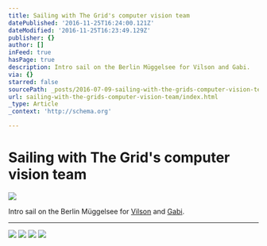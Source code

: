 ```yaml
---
title: Sailing with The Grid's computer vision team
datePublished: '2016-11-25T16:24:00.121Z'
dateModified: '2016-11-25T16:23:49.129Z'
publisher: {}
author: []
inFeed: true
hasPage: true
description: Intro sail on the Berlin Müggelsee for Vilson and Gabi.
via: {}
starred: false
sourcePath: _posts/2016-07-09-sailing-with-the-grids-computer-vision-team.md
url: sailing-with-the-grids-computer-vision-team/index.html
_type: Article
_context: 'http://schema.org'

---
```

# Sailing with The Grid's computer vision team
![](https://the-grid-user-content.s3-us-west-2.amazonaws.com/33454e1b-a461-47bb-ba91-c145ebcb6d28.jpg)

Intro sail on the Berlin Müggelsee for [Vilson][0] and [Gabi][1].

---

![](https://the-grid-user-content.s3-us-west-2.amazonaws.com/663f7ee5-bc34-48bc-aaab-215552289c4c.jpg)
![](https://the-grid-user-content.s3-us-west-2.amazonaws.com/460dc589-fda9-4a48-a2ca-6f1725e60e9d.jpg)
![](https://the-grid-user-content.s3-us-west-2.amazonaws.com/f676c570-10b9-4b86-896e-77b13dc89acf.jpg)
![](https://the-grid-user-content.s3-us-west-2.amazonaws.com/1d6182c3-563e-4a14-b8c2-d315b539b409.jpg)

[0]: http://automata.cc/
[1]: http://gabithu.me/